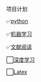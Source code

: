 项目计划

✅[python](./python.md)

✅[机器学习](./机器学习.md)

✅[文献阅读](./文献阅读.md)

⬜[深度学习](./深度学习.md)

⬜[Latex](./Latex.md)

